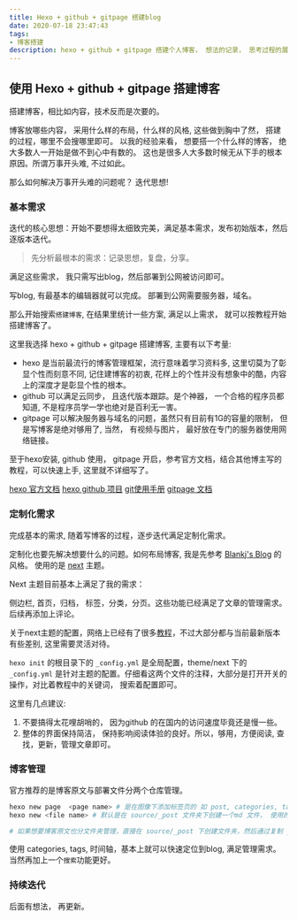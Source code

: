 ```yaml
---
title: Hexo + github + gitpage 搭建blog
date: 2020-07-18 23:47:43
tags: 
- 博客搭建
description: hexo + github + gitpage 搭建个人博客， 想法的记录， 思考过程的展现， 以及配置的展示。 
---
```


## 使用 Hexo + github + gitpage 搭建博客

搭建博客，相比如内容，技术反而是次要的。

博客放哪些内容， 采用什么样的布局，什么样的风格, 这些做到胸中了然， 搭建的过程，哪里不会搜哪里即可。 
以我的经验来看， 想要搭一个什么样的博客， 绝大多数人一开始是做不到心中有数的。 这也是很多人大多数时候无从下手的根本原因。所谓万事开头难, 不过如此。

那么如何解决万事开头难的问题呢？
迭代思想! 

### 基本需求

迭代的核心思想：开始不要想得太细致完美，满足基本需求，发布初始版本，然后逐版本迭代。 

> 先分析最根本的需求：记录思想，复盘，分享。

满足这些需求， 我只需写出blog，然后部署到公网被访问即可。

写blog, 有最基本的编辑器就可以完成。 部署到公网需要服务器，域名。

那么开始搜索`搭建博客`, 在结果里统计一些方案, 满足以上需求， 就可以按教程开始搭建博客了。

这里我选择 hexo + github + gitpage 搭建博客, 主要有以下考量:

- hexo 是当前最流行的博客管理框架，流行意味着学习资料多, 这里切莫为了彰显个性而刻意不同, 记住建博客的初衷, 花样上的个性并没有想象中的酷，内容上的深度才是彰显个性的根本。
- github 可以满足云同步， 且迭代版本跟踪。是个神器， 一个合格的程序员都知道, 不是程序员学一学也绝对是百利无一害。
- gitpage 可以解决服务器与域名的问题，虽然只有目前有1G的容量的限制， 但是写博客是绝对够用了, 当然， 有视频与图片， 最好放在专门的服务器使用网络链接。

至于hexo安装, github 使用， gitpage 开启，参考官方文档，结合其他博主写的教程，可以快速上手, 这里就不详细写了。

[hexo 官方文档](https://hexo.bootcss.com/docs/)
[hexo github 项目](https://github.com/hexojs/hexo)
[git使用手册](https://git-scm.com/book/zh/v2)
[gitpage 文档](https://pages.github.com/)


### 定制化需求

完成基本的需求, 随着写博客的过程，逐步迭代满足定制化需求。

定制化也要先解决想要什么的问题。如何布局博客, 我是先参考 [Blankj's Blog](http://blankj.github.io/) 的风格。 使用的是 [next](https://github.com/theme-next/hexo-theme-next) 主题。

Next 主题目前基本上满足了我的需求： 

侧边栏, 首页，归档， 标签，分类，分页。这些功能已经满足了文章的管理需求。 后续再添加上评论。

关于next主题的配置，网络上已经有了很多[教程](https://blog.csdn.net/u012294515/article/details/83094693)，不过大部分都与当前最新版本有些差别, 这里需要灵活对待。 

`hexo init` 的根目录下的 `_config.yml` 是全局配置，theme/next 下的 `_config.yml` 是针对主题的配置。仔细看这两个文件的注释，大部分是打开开关的操作，对比着教程中的关键词， 搜索着配置即可。 

这里有几点建议: 
1. 不要搞得太花哩胡哨的， 因为github 的在国内的访问速度毕竟还是慢一些。
2. 整体的界面保持简洁， 保持影响阅读体验的良好。所以，够用，方便阅读, 查找，更新，管理文章即可。

### 博客管理

官方推荐的是博客原文与部署文件分两个仓库管理。 

```sh
hexo new page  <page name> # 是在图像下添加标签页的 如 post, categories, tags
hexo new <file name> # 默认是在 source/_post 文件夹下创建一个md 文件， 使用的是 scaffolds/_post.md 作为模板 

# 如果想要博客原文也分文件夹管理，直接在 source/_post 下创建文件夹，然后通过复制 _post.md 到指定的文件夹下来创建博客. 是可以达到原文博客的分类管理。 
```

使用 categories, tags, 时间轴，基本上就可以快速定位到blog, 满足管理需求。 当然再加上一个`搜索`功能更好。

### 持续迭代

后面有想法， 再更新。
